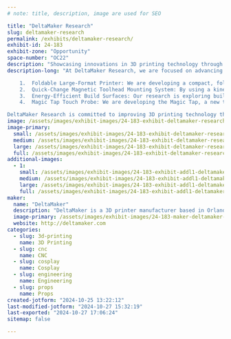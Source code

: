 ```yaml
---
# note: title, description, image are used for SEO

title: "DeltaMaker Research"
slug: deltamaker-research
permalink: /exhibits/deltamaker-research/
exhibit-id: 24-183
exhibit-zone: "Opportunity"
space-number: "OC22"
description: "Showcasing innovations in 3D printing technology through continuous exploration and development."
description-long: "At DeltaMaker Research, we are focused on advancing the technology behind 3D printing. Here are some of the projects we are currently working on:

	1.	Foldable Large-Format Printer: We are developing a compact, foldable design that maintains the large-format print capabilities users need, making it easier to transport without sacrificing functionality.
	2.	Quick-Change Magnetic Toolhead Mounting System: By using a kinematic coupling mechanism, we’ve streamlined the process of changing toolheads, making it faster and more precise, allowing for greater flexibility in printing.
	3.	Energy-Efficient Build Surfaces: Our research is exploring build surfaces that offer excellent print adhesion without the need for heating. This approach reduces energy consumption while improving safety and reliability.
	4.	Magic Tap Touch Probe: We are developing the Magic Tap, a new touch probe designed to improve accuracy in 3D printing. This integrated nozzle-probe offers high precision to ensure consistent print quality.

DeltaMaker Research is committed to improving 3D printing technology through ongoing exploration and development. These projects are just a few examples of our work in progress."
image: /assets/images/exhibit-images/24-183-exhibit-deltamaker-research-two-pros-r2-large.jpg
image-primary: 
  small: /assets/images/exhibit-images/24-183-exhibit-deltamaker-research-two-pros-r2-small.jpg
  medium: /assets/images/exhibit-images/24-183-exhibit-deltamaker-research-two-pros-r2-medium.jpg
  large: /assets/images/exhibit-images/24-183-exhibit-deltamaker-research-two-pros-r2-large.jpg
  full: /assets/images/exhibit-images/24-183-exhibit-deltamaker-research-two-pros-r2-full.jpg
additional-images: 
  - 1:
    small: /assets/images/exhibit-images/24-183-exhibit-addl1-deltamaker-research-hand-on-wall-small.jpg
    medium: /assets/images/exhibit-images/24-183-exhibit-addl1-deltamaker-research-hand-on-wall-medium.jpg
    large: /assets/images/exhibit-images/24-183-exhibit-addl1-deltamaker-research-hand-on-wall-large.jpg
    full: /assets/images/exhibit-images/24-183-exhibit-addl1-deltamaker-research-hand-on-wall-full.jpg
maker: 
  name: "DeltaMaker"
  description: "DeltaMaker is a 3D printer manufacturer based in Orlando, Florida, specializing in custom, large-format desktop 3D printers. Our mission is to create innovative tools that empower makers to explore their creativity, learn through hands-on experience, and share their ideas with the world. Whether for personal projects, educational purposes, or professional applications, DeltaMaker is dedicated to equipping makers with the technology they need to build, learn, and inspire their communities."
  image-primary: /assets/images/exhibit-images/24-183-maker-deltamaker-research-dm-logo-medium.jpg
  website: http://deltamaker.com
categories: 
  - slug: 3d-printing
    name: 3D Printing
  - slug: cnc
    name: CNC
  - slug: cosplay
    name: Cosplay
  - slug: engineering
    name: Engineering
  - slug: props
    name: Props
created-jotform: "2024-10-25 13:22:12"
last-modified-jotform: "2024-10-27 15:32:19"
last-exported: "2024-10-27 17:06:24"
sitemap: false

---
```

